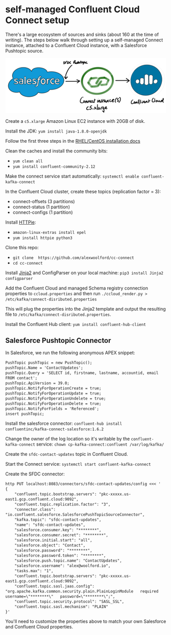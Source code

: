 # self-managed Confluent Cloud Connect setup

There's a large ecosystem of sources and sinks (about 160 at the time of writing). The steps below walk through setting up a self-managed Connect instance, attached to a Confluent Cloud instance, with a Salesforce Pushtopic source.

![SFDC to Confluent Cloud diagram](img/sfdc-to-confluent-cloud.png)

Create a `c5.xlarge` Amazon Linux EC2 instance with 20GB of disk.

Install the JDK: `yum install java-1.8.0-openjdk`

Follow the first three steps in the [RHEL/CentOS installation docs](https://docs.confluent.io/current/installation/installing_cp/rhel-centos.html#systemd-rhel-centos-install)

Clean the caches and install the community bits:
* `yum clean all`
* `yum install confluent-community-2.12`

Make the connect service start automatically: `systemctl enable confluent-kafka-connect`

In the Confluent Cloud cluster, create these topics (replication factor = 3):
* connect-offsets (3 partitions)
* connect-status (1 partition)
* connect-configs (1 partition)

Install [HTTPie](https://httpie.org/):  
* `amazon-linux-extras install epel`
* `yum install httpie python3`

Clone this repo:
* `git clone  https://github.com/alexwoolford/cc-connect`
* `cd cc-connect`

Install [Jinja2](https://jinja.palletsprojects.com/en/2.11.x/) and ConfigParser on your local machine: `pip3 install Jinja2 configparser`

Add the Confluent Cloud and managed Schema registry connection properties to `ccloud.properties` and then run `./ccloud_render.py > /etc/kafka/connect-disributed.properties`

This will plug the properties into the Jinja2 template and output the resulting file to `/etc/kafka/connect-disributed.properties`.

Install the Confluent Hub client: `yum install confluent-hub-client`

## Salesforce Pushtopic Connector

In Salesforce, we run the following anonymous APEX snippet:

    PushTopic pushTopic = new PushTopic();
    pushTopic.Name = 'ContactUpdates';
    pushTopic.Query = 'SELECT id, firstname, lastname, accountid, email FROM contact';
    pushTopic.ApiVersion = 39.0;
    pushTopic.NotifyForOperationCreate = true;
    pushTopic.NotifyForOperationUpdate = true;
    pushTopic.NotifyForOperationUndelete = true;
    pushTopic.NotifyForOperationDelete = true;
    pushTopic.NotifyForFields = 'Referenced';
    insert pushTopic;



Install the salesforce connector: `confluent-hub install confluentinc/kafka-connect-salesforce:1.6.2`

Change the owner of the log location so it's writable by the `confluent-kafka-connect` service: `chown cp-kafka-connect:confluent /var/log/kafka/`

Create the `sfdc-contact-updates` topic in Confluent Cloud.

Start the Connect service: `systemctl start confluent-kafka-connect`

Create the SFDC connector:

    http PUT localhost:8083/connectors/sfdc-contact-updates/config <<< '
    {
        "confluent.topic.bootstrap.servers": "pkc-xxxxx.us-east1.gcp.confluent.cloud:9092",
        "confluent.topic.replication.factor": "3",
        "connector.class": "io.confluent.salesforce.SalesforcePushTopicSourceConnector",
        "kafka.topic": "sfdc-contact-updates",
        "name": "sfdc-contact-updates",
        "salesforce.consumer.key": "********",
        "salesforce.consumer.secret": "********",
        "salesforce.initial.start": "all",
        "salesforce.object": "Contact",
        "salesforce.password": "********",
        "salesforce.password.token": "********",
        "salesforce.push.topic.name": "ContactUpdates",
        "salesforce.username": "alex@woolford.io",
        "tasks.max": "1",
        "confluent.topic.bootstrap.servers": "pkc-xxxxx.us-east1.gcp.confluent.cloud:9092",
        "confluent.topic.sasl.jaas.config": "org.apache.kafka.common.security.plain.PlainLoginModule   required username=\"********\"   password=\"********\";",
        "confluent.topic.security.protocol": "SASL_SSL",
        "confluent.topic.sasl.mechanism": "PLAIN"
    }'

You'll need to customize the properties above to match your own Salesforce and Confluent Cloud properties.
